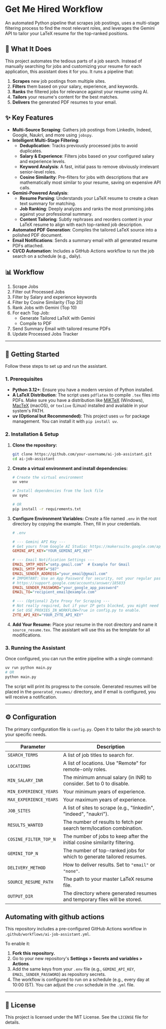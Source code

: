 # Get Me Hired Workflow

An automated Python pipeline that scrapes job postings, uses a multi-stage filtering process to find the most relevant roles, and leverages the Gemini API to tailor your LaTeX resume for the top-ranked positions.

[](https://www.python.org/)
[](https://ai.google.dev/)

## 🤖 What It Does

This project automates the tedious parts of a job search. Instead of manually searching for jobs and customizing your resume for each application, this assistant does it for you. It runs a pipeline that:

1.  **Scrapes** new job postings from multiple sites.
2.  **Filters** them based on your salary, experience, and keywords.
3.  **Ranks** the filtered jobs for relevance against your resume using AI.
4.  **Tailors** your resume's content for the best matches.
5.  **Delivers** the generated PDF resumes to your email.

## ✨ Key Features

  - **Multi-Source Scraping**: Gathers job postings from LinkedIn, Indeed, Google, Naukri, and more using `jobspy`.
  - **Intelligent Multi-Stage Filtering**:
      - **Deduplication**: Tracks previously processed jobs to avoid duplicates.
      - **Salary & Experience**: Filters jobs based on your configured salary and experience levels.
      - **Keyword Analysis**: A fast, initial pass to remove obviously irrelevant senior-level roles.
      - **Cosine Similarity**: Pre-filters for jobs with descriptions that are mathematically most similar to your resume, saving on expensive API calls.
  - **Gemini-Powered Analysis**:
      - **Resume Parsing**: Understands your LaTeX resume to create a clean text summary for matching.
      - **Job Ranking**: Deeply analyzes and ranks the most promising jobs against your professional summary.
      - **Content Tailoring**: Subtly rephrases and reorders content in your LaTeX resume to align with each top-ranked job description.
  - **Automated PDF Generation**: Compiles the tailored LaTeX source into a polished PDF document.
  - **Email Notifications**: Sends a summary email with all generated resume PDFs attached.
  - **CI/CD Automation**: Includes a GitHub Actions workflow to run the job search on a schedule (e.g., daily).

## 📊 Workflow

1. Scrape Jobs
2. Filter out Processed Jobs
3. Filter by Salary and experience keywords
4. Filter by Cosine Similarity (Top 20)
5. Rank Jobs with Gemini (Top 10)
6. For each Top Job:
   - Generate Tailored LaTeX with Gemini
   - Compile to PDF
7. Send Summary Email with tailored resume PDFs
8. Update Processed Jobs Tracker

-----

## 🚀 Getting Started

Follow these steps to set up and run the assistant.

### 1\. Prerequisites

  - **Python 3.12+**: Ensure you have a modern version of Python installed.
  - **A LaTeX Distribution**: The script uses `pdflatex` to compile `.tex` files into PDFs. Make sure you have a distribution like [MiKTeX](https://miktex.org/) (Windows), [MacTeX](https://www.tug.org/mactex/) (macOS), or `texlive` (Linux) installed and available in your system's PATH.
  - **uv (Optional but Recommended)**: This project uses `uv` for package management. You can install it with `pip install uv`.

### 2\. Installation & Setup

1.  **Clone the repository:**

    ```bash
    git clone https://github.com/your-username/ai-job-assistant.git
    cd ai-job-assistant
    ```

2.  **Create a virtual environment and install dependencies:**

    ```bash
    # Create the virtual environment
    uv venv

    # Install dependencies from the lock file
    uv sync

    # OR
    pip install -r requirements.txt
    ```

3.  **Configure Environment Variables:**
    Create a file named `.env` in the root directory by copying the example. Then, fill in your credentials.

    ```ini
    # .env

    # --- Gemini API Key ---
    # Get yours from Google AI Studio: https://makersuite.google.com/app/apikey
    GEMINI_API_KEY="YOUR_GEMINI_API_KEY"

    # --- Email Notification Settings ---
    EMAIL_SMTP_HOST="smtp.gmail.com"  # Example for Gmail
    EMAIL_SMTP_PORT="587"
    EMAIL_SENDER_ADDRESS="your_email@gmail.com"
    # IMPORTANT: Use an App Password for security, not your regular password.
    # https://support.google.com/accounts/answer/185833
    EMAIL_SENDER_PASSWORD="your_google_app_password"
    EMAIL_TO="recipient_email@example.com"

    # --- (Optional) Zyte Proxy for Scraping ---
    # Not really required, but if your IP gets blocked, you might need a proxy
    # Set USE_PROXIES_IN_WORKFLOW=True in config.py to enable.
    ZYTE_API_KEY="YOUR_ZYTE_API_KEY"
    ```

4.  **Add Your Resume:**
    Place your resume in the root directory and name it `source_resume.tex`. The assistant will use this as the template for all modifications.

### 3\. Running the Assistant

Once configured, you can run the entire pipeline with a single command:

```bash
uv run python main.py
# OR
python main.py
```

The script will print its progress to the console. Generated resumes will be placed in the `generated_resumes/` directory, and if email is configured, you will receive a notification.

-----

## ⚙️ Configuration

The primary configuration file is `config.py`. Open it to tailor the job search to your specific needs.

| Parameter                 | Description                                                                 |
| ------------------------- | --------------------------------------------------------------------------- |
| `SEARCH_TERMS`            | A list of job titles to search for.                                         |
| `LOCATIONS`               | A list of locations. Use "Remote" for remote-only roles.                    |
| `MIN_SALARY_INR`          | The minimum annual salary (in INR) to consider. Set to 0 to disable.        |
| `MIN_EXPERIENCE_YEARS`    | Your minimum years of experience.                                           |
| `MAX_EXPERIENCE_YEARS`    | Your maximum years of experience.                                           |
| `JOB_SITES`               | A list of sites to scrape (e.g., "linkedin", "indeed", "naukri").           |
| `RESULTS_WANTED`          | The number of results to fetch per search term/location combination.        |
| `COSINE_FILTER_TOP_N`     | The number of jobs to keep after the initial cosine similarity filtering.     |
| `GEMINI_TOP_N`            | The number of top-ranked jobs for which to generate tailored resumes.       |
| `DELIVERY_METHOD`         | How to deliver results. Set to `"email"` or `"none"`.                         |
| `SOURCE_RESUME_PATH`      | The path to your master LaTeX resume file.                                  |
| `OUTPUT_DIR`              | The directory where generated resumes and temporary files will be stored.     |

## Automating with github actions

This repository includes a pre-configured GitHub Actions workflow in `.github/workflows/ai-job-assistant.yml`.

To enable it:

1.  **Fork this repository.**
2.  Go to your new repository's **Settings \> Secrets and variables \> Actions**.
3.  Add the same keys from your `.env` file (e.g., `GEMINI_API_KEY`, `EMAIL_SENDER_PASSWORD`) as repository secrets.
4.  The workflow is configured to run on a schedule (e.g., every day at 10:00 IST). You can adjust the `cron` schedule in the `.yml` file.

-----

## 📜 License

This project is licensed under the MIT License. See the `LICENSE` file for details.